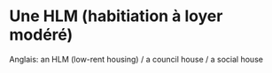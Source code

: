 # Une HLM (habitiation à loyer modéré)

Anglais: an HLM (low-rent housing) / a council house / a social house